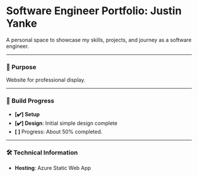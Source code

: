 # **Software Engineer Portfolio: Justin Yanke**

A personal space to showcase my skills, projects, and journey as a software engineer.

---

### 🎯 **Purpose**

Website for professional display.

---

### 🚧 **Build Progress**

- **[✔️] Setup**
- **[✔️] Design**: Initial simple design complete
- **[ ]** Progress: About 50% completed.

---

### 🛠 **Technical Information**

- **Hosting**: Azure Static Web App
